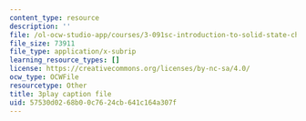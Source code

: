 ```yaml
---
content_type: resource
description: ''
file: /ol-ocw-studio-app/courses/3-091sc-introduction-to-solid-state-chemistry-fall-2010/57530d0268b00c7624cb641c164a307f_uCK1z-h7Jbc.srt
file_size: 73911
file_type: application/x-subrip
learning_resource_types: []
license: https://creativecommons.org/licenses/by-nc-sa/4.0/
ocw_type: OCWFile
resourcetype: Other
title: 3play caption file
uid: 57530d02-68b0-0c76-24cb-641c164a307f
---
```

